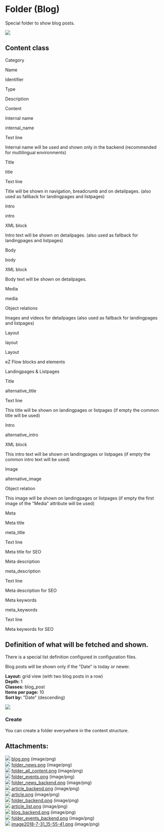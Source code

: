 #  Folder (Blog) 

Special folder to show blog posts.

![](attachments/23561060/23563144.png)

## Content class

Category

Name

Identifier

Type

Description

Content

Internal name

internal\_name

Text line

Internal name will be used and shown only in the backend (recommended for multilingual environments)

Title

title

Text line

Title will be shown in navigation, breadcrumb and on detailpages. (also used as fallback for landingpages and listpages)

Intro

intro

XML block

Intro text will be shown on detailpages. (also used as fallback for landingpages and listpages)

Body

body

XML block

Body text will be shown on detailpages.

Media

media

Object relations

Images and videos for detailpages (also used as fallback for landingpages and listpages)

Layout

layout

Layout

eZ Flow blocks and elements

Landingpages & Listpages

Title

alternative\_title

Text line

This title will be shown on landingpages or listpages (if empty the common title will be used)

Intro

alternative\_intro

XML block

This intro text will be shown on landingpages or listpages (if empty the common intro text will be used)

Image

alternative\_image

Object relation

This image will be shown on landingpages or listpages (if empty the first image of the "Media" attribute will be used)

Meta

Meta title

meta\_title

Text line

Meta title for SEO

Meta description

meta\_description

Text line

Meta description for SEO

Meta keywords

meta\_keywords

Text line

Meta keywords for SEO

## Definition of what will be fetched and shown.

There is a special list definition configured in configuration files.

Blog posts will be shown only if the "Date" is today or newer.

**Layout:** grid view (with two blog posts in a row)  
**Depth:** 1  
**Classes:** blog\_post  
**Items per page:** 10  
**Sort by:** "Date" (descending)

 ![](attachments/23561060/23563174.png)

### Create

You can create a folder everywhere in the content structure.

## Attachments:

![](images/icons/bullet_blue.gif) [blog.png](attachments/23561060/23563144.png) (image/png)  
![](images/icons/bullet_blue.gif) [folder\_news.png](attachments/23561060/23563134.png) (image/png)  
![](images/icons/bullet_blue.gif) [folder\_all\_content.png](attachments/23561060/23563135.png) (image/png)  
![](images/icons/bullet_blue.gif) [folder\_events.png](attachments/23561060/23563136.png) (image/png)  
![](images/icons/bullet_blue.gif) [folder\_news\_backend.png](attachments/23561060/23563137.png) (image/png)  
![](images/icons/bullet_blue.gif) [article\_backend.png](attachments/23561060/23563138.png) (image/png)  
![](images/icons/bullet_blue.gif) [article.png](attachments/23561060/23563139.png) (image/png)  
![](images/icons/bullet_blue.gif) [folder\_backend.png](attachments/23561060/23563140.png) (image/png)  
![](images/icons/bullet_blue.gif) [article\_list.png](attachments/23561060/23563141.png) (image/png)  
![](images/icons/bullet_blue.gif) [blog\_backend.png](attachments/23561060/23563142.png) (image/png)  
![](images/icons/bullet_blue.gif) [folder\_events\_backend.png](attachments/23561060/23563143.png) (image/png)  
![](images/icons/bullet_blue.gif) [image2018-7-31\_15-55-41.png](attachments/23561060/23563174.png) (image/png)  
